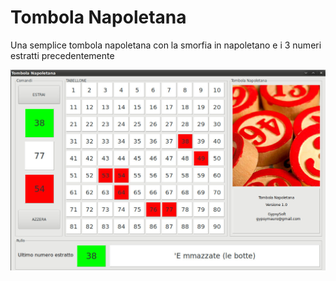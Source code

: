# Tombola Napoletana

Una semplice tombola napoletana con la smorfia in napoletano e i 3 numeri estratti precedentemente

![Screenshot](screenshot.jpg)
